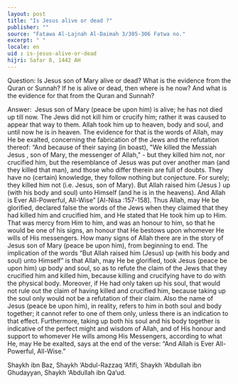 ```yaml
---
layout: post
title: "Is Jesus alive or dead ?"
publisher: ""
source: "Fatawa Al-Lajnah Al-Daimah 3/305-306 Fatwa no."
excerpt: " "
locale: en
uid : is-jesus-alive-or-dead
hijri: Safar 8, 1442 AH
---
```


Question: 
Is Jesus son of Mary alive or dead? What is the evidence from the Quran or Sunnah? If he is alive or dead, then where is he now? And what is the evidence for that from the Quran and Sunnah? 

Answer: 
Jesus son of Mary (peace be upon him) is alive; he has not died up till now. The Jews did not kill him or crucify him; rather it was caused to appear that way to them. Allah took him up to heaven, body and soul, and until now he is in heaven. The evidence for that is the words of Allah, may He be exalted, concerning the fabrication of the Jews and the refutation thereof: “And because of their saying (in boast), "We killed the Messiah Jesus , son of Mary, the messenger of Allah," - but they killed him not, nor crucified him, but the resemblance of Jesus was put over another man (and they killed that man), and those who differ therein are full of doubts. They have no (certain) knowledge, they follow nothing but conjecture. For surely; they killed him not (i.e. Jesus, son of Mary). But Allah raised him (Jesus ) up (with his body and soul) unto Himself (and he is in the heavens). And Allah is Ever All-Powerful, All-Wise” [Al-Nisa :157-158]. Thus Allah, may He be glorified, declared false the words of the Jews when they claimed that they had killed him and crucified him, and He stated that He took him up to Him. That was mercy from Him to him, and was an honour to him, so that he would be one of his signs, an honour that He bestows upon whomever He wills of His messengers. How many signs of Allah there are in the story of Jesus son of Mary (peace be upon him), from beginning to end. The implication of the words “But Allah raised him (Jesus) up (with his body and soul) unto Himself” is that Allah, may He be glorified, took Jesus (peace be upon him) up body and soul, so as to refute the claim of the Jews that they crucified him and killed him, because killing and crucifying have to do with the physical body. Moreover, if He had only taken up his soul, that would not rule out the claim of having killed and crucified him, because taking up the soul only would not be a refutation of their claim. Also the name of Jesus (peace be upon him), in reality, refers to him in both soul and body together; it cannot refer to one of them only, unless there is an indication to that effect. Furthermore, taking up both his soul and his body together is indicative of the perfect might and wisdom of Allah, and of His honour and support to whomever He wills among His Messengers, according to what He, may He be exalted, says at the end of the verse: “And Allah is Ever All-Powerful, All-Wise.” 

Shaykh ibn Baz, Shaykh ‘Abdul-Razzaq ‘Afifi, Shaykh ‘Abdullah ibn Ghudayyan, Shaykh ‘Abdullah ibn Qa‘ud.

